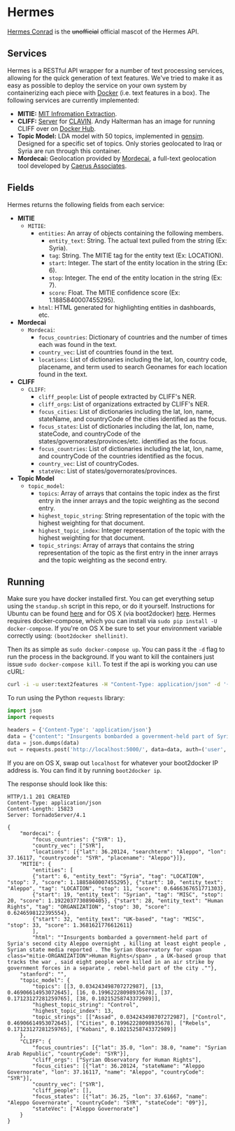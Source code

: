 # Hermes 

[Hermes Conrad](http://futurama.wikia.com/wiki/Hermes_Conrad) is the ~~unofficial~~ official
mascot of the Hermes API.

## Services

Hermes is a RESTful API wrapper for a number of text processing
services, allowing for the quick generation of text features. We've tried to
make it as easy as possible to deploy the service on your own system by
containerizing each piece with [Docker](https://www.docker.com/whatisdocker/) (i.e. text
features in a box). The following services are currently implemented:

- **MITIE:** [MIT Infromation Extraction](https://github.com/mit-nlp/MITIE).
- **CLIFF:** [Server](https://github.com/c4fcm/CLIFF) for
    [CLAVIN](https://github.com/Berico-Technologies/CLAVIN/tree/stable/1.1.x).
    Andy Halterman has an image for running CLIFF over on [Docker
    Hub](https://registry.hub.docker.com/u/ahalterman/cliff/).
- **Topic Model:** LDA model with 50 topics, implemented in
    [gensim](https://radimrehurek.com/gensim/). Designed for a specific set of
    topics. Only stories geolocated to Iraq or Syria are run through this container.
- **Mordecai:** Geolocation provided by
  [Mordecai](https://github.com/caerusassociates/mordecai), a full-text
  geolocation tool developed by [Caerus
  Associates](http://caerusassociates.com/).

## Fields

Hermes returns the following fields from each service:

- **MITIE**
    - `MITIE`:
        - `entities`: An array of objects containing the following members.
            - `entity_text`: String. The actual text pulled from the string (Ex: Syria).
            - `tag`: String. The MITIE tag for the entity text (Ex: LOCATION).
            - `start`: Integer. The start of the entity location in the string (Ex: 6).
            - `stop`: Integer. The end of the entity location in the string (Ex: 7).
            - `score`: Float. The MITIE confidence score (Ex: 1.1885840007455295).
        - `html`: HTML generated for highlighting entities in dashboards, etc.
- **Mordecai**
    - `Mordecai`:
        - `focus_countries`: Dictionary of countries and the number of times each was
          found in the text.
        - `country_vec`: List of countries found in the text.
        - `locations`: List of dictionaries including the lat, lon, country code,
          placename, and term used to search Geonames for each location found in
          the text.
- **CLIFF**
    - `CLIFF`:
        - `cliff_people`: List of people extracted by CLIFF's NER.
        - `cliff_orgs`: List of organizations extracted by CLIFF's NER.
        - `focus_cities`: List of dictionaries including the lat, lon, name, stateName, 
          and countryCode of the cities identified as the focus.
        - `focus_states`: List of dictionaries including the lat, lon, name, stateCode, 
          and countryCode of the states/governorates/provinces/etc. identified as the focus.
        - `focus_countries`: List of dictionaries including the lat, lon, name, and countryCode 
          of the countries identified as the focus.
        - `country_vec`: List of countryCodes.
        - `stateVec`: List of states/governorates/provinces.
- **Topic Model**
    - `topic_model`:
        - `topics`: Array of arrays that contains the topic index as the first
          entry in the inner arrays and the topic weighting as the second
          entry.
        - `highest_topic_string`: String representation of the topic with the
          highest weighting for that document.
        - `highest_topic_index`: Integer representation of the topic with the
          highest weighting for that document.
        - `topic_strings`: Array of arrays that contains the string
          representation of the topic as the first entry in the inner arrays
          and the topic weighting as the second entry.


## Running

Make sure you have docker installed first. You can get everything setup using
the `standup.sh` script in this repo, or do it yourself. Instructions for Ubuntu can be found
[here](http://docs.docker.com/installation/ubuntulinux/) and for OS X (via
boot2docker) [here](https://docs.docker.com/installation/mac/). Hermes requires
docker-compose, which you can install via `sudo pip install -U docker-compose`.
If you're on OS X be sure to set your environment variable correctly using:
`(boot2docker shellinit)`.

Then its as simple as `sudo docker-compose up`. You can pass it the `-d` flag
to run the process in the background. If you want to kill the containers just issue
`sudo docker-compose kill`. To test if the api is working you can use cURL:

```bash
curl -i -u user:text2features -H "Content-Type: application/json" -d '{"content": "Insurgents bombarded a government-held part of Syria'"'"'s second city Aleppo overnight, killing at least eight people, Syrian state media reported. The Syrian Observatory for Human Rights, a UK-based group that tracks the war, said eight people were killed in an air strike by government forces in a separate, rebel-held part of the city."}' -X POST http://localhost:5000/
```

To run using the Python `requests` library:

```python
import json
import requests

headers = {'Content-Type': 'application/json'}
data = {"content": "Insurgents bombarded a government-held part of Syria's second city Aleppo overnight, killing at least eight people, Syrian state media reported. The Syrian Observatory for Human Rights, a UK-based group that tracks the war, said eight people were killed in an air strike by government forces in a separate, rebel-held part of the city."}
data = json.dumps(data)
out = requests.post('http://localhost:5000/', data=data, auth=('user', 'text2features'), headers=headers)
```

If you are on OS X, swap out `localhost` for whatever your boot2docker IP
address is. You can find it by running `boot2docker ip`.

The response should look like this:

```http
HTTP/1.1 201 CREATED
Content-Type: application/json
Content-Length: 15823
Server: TornadoServer/4.1

{
    "mordecai": {
        "focus_countries": {"SYR": 1},
        "country_vec": ["SYR"],
        "locations": [{"lat": 36.20124, "searchterm": "Aleppo", "lon": 37.16117, "countrycode": "SYR", "placename": "Aleppo"}]},
    "MITIE": {
        "entities": [
        {"start": 6, "entity_text": "Syria", "tag": "LOCATION", "stop": 7, "score": 1.1885840007455295}, {"start": 10, "entity_text": "Aleppo", "tag": "LOCATION", "stop": 11, "score": 0.6466367651771303},
        {"start": 19, "entity_text": "Syrian", "tag": "MISC", "stop": 20, "score": 1.1922037730890405}, {"start": 28, "entity_text": "Human Rights", "tag": "ORGANIZATION", "stop": 30, "score": 0.6246598122395554},
        {"start": 32, "entity_text": "UK-based", "tag": "MISC", "stop": 33, "score": 1.3681621776612611}
        ],
        "html": ""Insurgents bombarded a government-held part of Syria's second city Aleppo overnight , killing at least eight people , Syrian state media reported . The Syrian Observatory for <span class="mitie-ORGANIZATION">Human Rights</span> , a UK-based group that tracks the war , said eight people were killed in an air strike by government forces in a separate , rebel-held part of the city .""},
    "stanford": "",
    "topic_model": {
        "topics": [[3, 0.034243498707272987], [13, 0.46906614953072645], [16, 0.19962228098935678], [37, 0.17123127281259765], [38, 0.10215258743372989]],
        "highest_topic_string": "Control",
        "highest_topic_index": 13,
        "topic_strings": [["Assad", 0.034243498707272987], ["Control", 0.46906614953072645], ["Cities", 0.19962228098935678], ["Rebels", 0.17123127281259765], ["Kobani", 0.10215258743372989]]
    },
    "CLIFF": {
        "focus_countries": [{"lat": 35.0, "lon": 38.0, "name": "Syrian Arab Republic", "countryCode": "SYR"}],
        "cliff_orgs": ["Syrian Observatory for Human Rights"],
        "focus_cities": [{"lat": 36.20124, "stateName": "Aleppo Governorate", "lon": 37.16117, "name": "Aleppo", "countryCode": "SYR"}],
        "country_vec": ["SYR"],
        "cliff_people": [],
        "focus_states": [{"lat": 36.25, "lon": 37.61667, "name": "Aleppo Governorate", "countryCode": "SYR", "stateCode": "09"}],
        "stateVec": ["Aleppo Governorate"]
    }
}

```
